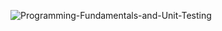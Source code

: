 
![Programming-Fundamentals-and-Unit-Testing](https://github.com/user-attachments/assets/83c1cab9-44cd-4144-921c-84e0208a19ac)
